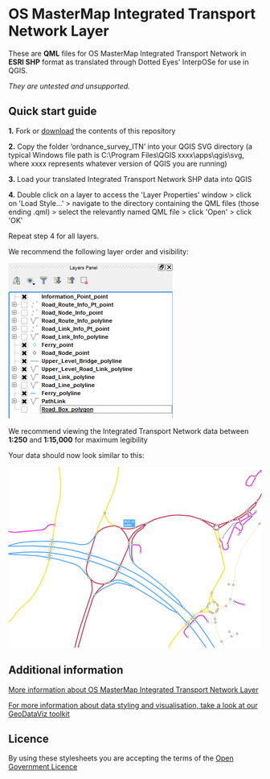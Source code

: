 # OS MasterMap Integrated Transport Network Layer

These are **QML** files for OS MasterMap Integrated Transport Network in **ESRI SHP** format as translated through Dotted Eyes' InterpOSe for use in QGIS. 

*They are untested and unsupported.*

## Quick start guide

**1.**  Fork or [download](https://github.com/OrdnanceSurvey/OS-MasterMap-Integrated-Transport-Network-stylesheets/archive/master.zip) the contents of this repository

**2.**  Copy the folder ‘ordnance_survey_ITN’ into your QGIS SVG directory (a typical Windows file path is C:\Program Files\QGIS xxxx\apps\qgis\svg, where xxxx represents whatever version of QGIS you are running)

**3.**  Load your translated Integrated Transport Network SHP data into QGIS

**4.**  Double click on a layer to access the 'Layer Properties' window > click on 'Load Style...' > navigate to the directory containing the QML files (those ending .qml) > select the relevantly named QML file > click 'Open' > click 'OK'

Repeat step 4 for all layers.

We recommend the following layer order and visibility:

  ![Screenshot](https://github.com/OrdnanceSurvey/OS-MasterMap-Integrated-Transport-Network-stylesheets/raw/master/ESRI%20Shapefile%20stylesheets/QGIS%20stylesheets%20(QML)/images/OS_MasterMap_Integrated_Transport_Network_layer_order.png )

We recommend viewing the Integrated Transport Network data between **1:250** and **1:15,000** for maximum legibility

Your data should now look similar to this: 

  ![Screenshot](https://github.com/OrdnanceSurvey/OS-MasterMap-Integrated-Transport-Network-stylesheets/raw/master/ESRI%20Shapefile%20stylesheets/QGIS%20stylesheets%20(QML)/images/OS_MasterMap_Integrated_Transport_Network_screenshot.png "Screenshot of OS MasterMap Integrated Transport Network Layer")

## Additional information

[More information about OS MasterMap Integrated Transport Network Layer](https://www.ordnancesurvey.co.uk/business-and-government/products/itn-layer.html)

[For more information about data styling and visualisation, take a look at our GeoDataViz toolkit](https://github.com/OrdnanceSurvey/GeoDataViz-Toolkit)

## Licence

By using these stylesheets you are accepting the terms of the [Open Government Licence](http://www.nationalarchives.gov.uk/doc/open-government-licence/version/3/)
